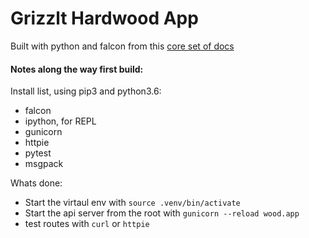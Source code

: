 # Grizzlt Hardwood App

Built with python and falcon from this [core set of docs](http://falcon.readthedocs.io/en/stable/user/tutorial.html)

#### Notes along the way first build:

Install list, using pip3 and python3.6:
 - falcon
 - ipython, for REPL
 - gunicorn
 - httpie
 - pytest
 - msgpack

Whats done:

 - Start the virtaul env with `source .venv/bin/activate`
 - Start the api server from the root with `gunicorn --reload wood.app`
 - test routes with `curl` or `httpie`


